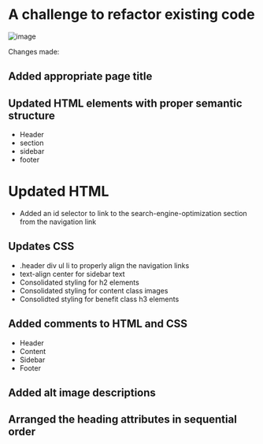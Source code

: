 # A challenge to refactor existing code

![image](https://user-images.githubusercontent.com/96952755/182009063-6dbeb0b7-e59e-4b69-a211-afea4add0327.png)


Changes made:

## Added appropriate page title
## Updated HTML elements with proper semantic structure
- Header
- section
- sidebar
- footer

# Updated HTML
- Added an id selector to link to the search-engine-optimization section from the navigation link

## Updates CSS
- .header div ul li to properly align the navigation links
- text-align center for sidebar text
- Consolidated styling for h2 elements
- Consolidated styling for content class images
- Consolidted styling for benefit class h3 elements

## Added comments to HTML and CSS
- Header
- Content
- Sidebar
- Footer

## Added alt image descriptions
## Arranged the heading attributes in sequential order
